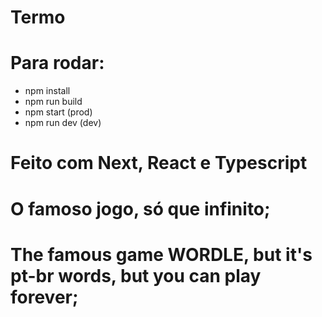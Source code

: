 # Termo

# Para rodar:

- npm install
- npm run build
- npm start (prod)
- npm run dev (dev)

# Feito com Next, React e Typescript

# O famoso jogo, só que infinito;

# The famous game WORDLE, but it's pt-br words, but you can play forever;
